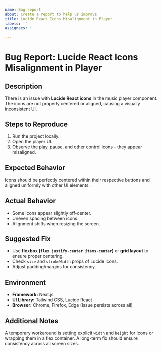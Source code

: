 ```yaml
---
name: Bug report
about: Create a report to help us improve
title: Lucide React Icons Misalignment in Player
labels: ''
assignees: ''

---
```


# Bug Report: Lucide React Icons Misalignment in Player

## Description
There is an issue with **Lucide React icons** in the music player component. The icons are not properly centered or aligned, causing a visually inconsistent UI.

## Steps to Reproduce
1. Run the project locally.
2. Open the player UI.
3. Observe the play, pause, and other control icons – they appear misaligned.

## Expected Behavior
Icons should be perfectly centered within their respective buttons and aligned uniformly with other UI elements.

## Actual Behavior
- Some icons appear slightly off-center.
- Uneven spacing between icons.
- Alignment shifts when resizing the screen.

## Suggested Fix
- Use **flexbox (`flex justify-center items-center`)** or **grid layout** to ensure proper centering.
- Check `size` and `strokeWidth` props of Lucide icons.
- Adjust padding/margins for consistency.

## Environment
- **Framework:** Next.js
- **UI Library:** Tailwind CSS, Lucide React
- **Browser:** Chrome, Firefox, Edge (Issue persists across all)

## Additional Notes
A temporary workaround is setting explicit `width` and `height` for icons or wrapping them in a flex container. A long-term fix should ensure consistency across all screen sizes.
